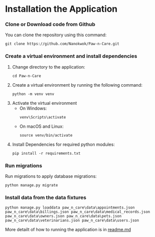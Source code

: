 # Installation the Application

### Clone or Download code from Github

You can clone the repository using this command:
   ``` 
   git clone https://github.com/Nanokwok/Paw-n-Care.git
   ```

### Create a virtual environment and install dependencies
1. Change directory to the application:
   ``` 
   cd Paw-n-Care
   ```
2. Create a virtual environment by running the following command:
   ``` 
   python -m venv venv
   ```
3. Activate the virtual environment
   * On Windows:
        ``` 
        venv\Scripts\activate
        ```
    * On macOS and Linux:
        ``` 
        source venv/bin/activate
        ```
4. Install Dependencies for required python modules:
    ``` 
    pip install -r requirements.txt
    ```

### Run migrations
Run migrations to apply database migrations:
  ``` 
  python manage.py migrate
  ```

### Install data from the data fixtures
  ``` 
  python manage.py loaddata paw_n_care\data\appointments.json paw_n_care\data\billings.json paw_n_care\data\medical_records.json paw_n_care\data\owners.json paw_n_care\data\pets.json paw_n_care\data\veterinarians.json paw_n_care\data\users.json
  ```

More detailt of how to running the application is in [readme.md](README.md)